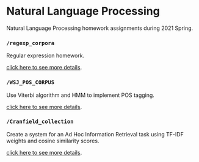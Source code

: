 # Natural Language Processing
Natural Language Processing homework assignments during 2021 Spring.

### `/regexp_corpora`
Regular expression homework. 

[click here to see more details](./regexp_corpora/README.md).


### `/WSJ_POS_CORPUS`
Use Viterbi algorithm and HMM to implement POS tagging. 

[click here to see more details](./WSJ_POS_CORPUS/README.md).

### `/Cranfield_collection`
Create a system for an Ad Hoc Information Retrieval task using TF-IDF weights and cosine similarity scores. 

[click here to see more details](./Cranfield_collection/README.md).
